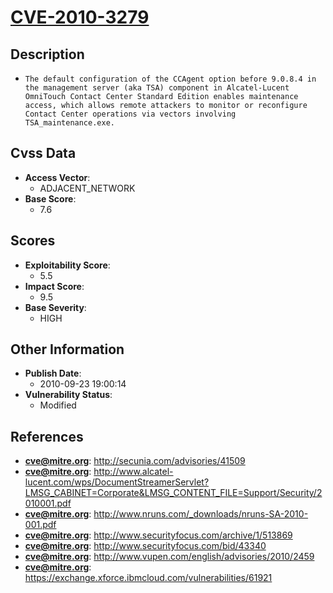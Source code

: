 
# [CVE-2010-3279](http://secunia.com/advisories/41509)

## Description

- `The default configuration of the CCAgent option before 9.0.8.4 in the management server (aka TSA) component in Alcatel-Lucent OmniTouch Contact Center Standard Edition enables maintenance access, which allows remote attackers to monitor or reconfigure Contact Center operations via vectors involving TSA_maintenance.exe.`

## Cvss Data

- **Access Vector**:
  - ADJACENT_NETWORK
- **Base Score**:
  - 7.6

## Scores

- **Exploitability Score**:
  - 5.5
- **Impact Score**:
  - 9.5
- **Base Severity**:
  - HIGH

## Other Information

- **Publish Date**:
  - 2010-09-23 19:00:14
- **Vulnerability Status**:
  - Modified

## References

- **cve@mitre.org**: http://secunia.com/advisories/41509
- **cve@mitre.org**: http://www.alcatel-lucent.com/wps/DocumentStreamerServlet?LMSG_CABINET=Corporate&LMSG_CONTENT_FILE=Support/Security/2010001.pdf
- **cve@mitre.org**: http://www.nruns.com/_downloads/nruns-SA-2010-001.pdf
- **cve@mitre.org**: http://www.securityfocus.com/archive/1/513869
- **cve@mitre.org**: http://www.securityfocus.com/bid/43340
- **cve@mitre.org**: http://www.vupen.com/english/advisories/2010/2459
- **cve@mitre.org**: https://exchange.xforce.ibmcloud.com/vulnerabilities/61921
